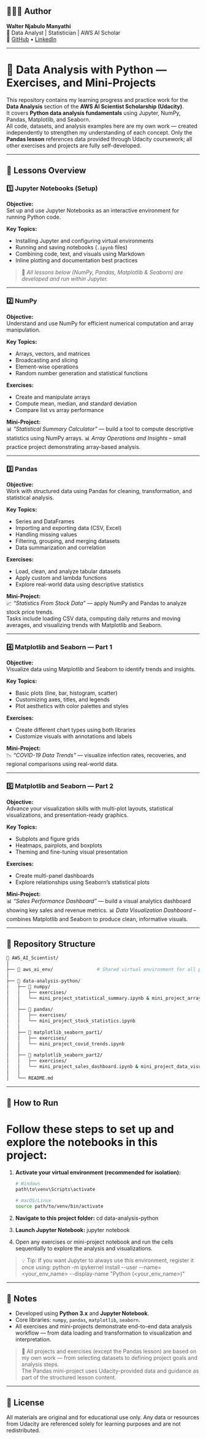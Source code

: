 ## 👨🏽‍💻 Author
**Walter Njabulo Manyathi**  
📍 Data Analyst | Statistician | AWS AI Scholar  
🔗 [GitHub](https://github.com/NManyathi) • [LinkedIn](https://www.linkedin.com/in/walter-njabulo-manyathi-0b4981172/)

---

# 📘 Data Analysis with Python — Exercises, and Mini-Projects

This repository contains my learning progress and practice work for the **Data Analysis** section of the **AWS AI Scientist Scholarship (Udacity)**.  
It covers **Python data analysis fundamentals** using Jupyter, NumPy, Pandas, Matplotlib, and Seaborn.  
All code, datasets, and analysis examples here are my own work — created independently to strengthen my understanding of each concept. Only the **Pandas lesson** references data provided through Udacity coursework; all other exercises and projects are fully self-developed.

---

## 🧠 Lessons Overview

### 1️⃣ Jupyter Notebooks (Setup)
**Objective:**  
Set up and use Jupyter Notebooks as an interactive environment for running Python code.

**Key Topics:**
- Installing Jupyter and configuring virtual environments  
- Running and saving notebooks (`.ipynb` files)  
- Combining code, text, and visuals using Markdown  
- Inline plotting and documentation best practices  

> 🧩 *All lessons below (NumPy, Pandas, Matplotlib & Seaborn) are developed and run within Jupyter.*

---

### 2️⃣ NumPy
**Objective:**  
Understand and use NumPy for efficient numerical computation and array manipulation.

**Key Topics:**
- Arrays, vectors, and matrices  
- Broadcasting and slicing  
- Element-wise operations  
- Random number generation and statistical functions  

**Exercises:**  
- Create and manipulate arrays  
- Compute mean, median, and standard deviation  
- Compare list vs array performance  

**Mini-Project:**  
📊 *“Statistical Summary Calculator”* — build a tool to compute descriptive statistics using NumPy arrays.
📊 *Array Operations and Insights* – small practice project demonstrating array-based analysis.


---

### 3️⃣ Pandas
**Objective:**  
Work with structured data using Pandas for cleaning, transformation, and statistical analysis.

**Key Topics:**
- Series and DataFrames  
- Importing and exporting data (CSV, Excel)  
- Handling missing values  
- Filtering, grouping, and merging datasets  
- Data summarization and correlation  

**Exercises:**  
- Load, clean, and analyze tabular datasets  
- Apply custom and lambda functions  
- Explore real-world data using descriptive statistics  

**Mini-Project:**  
📈 *“Statistics From Stock Data”* — apply NumPy and Pandas to analyze stock price trends.  
Tasks include loading CSV data, computing daily returns and moving averages, and visualizing trends with Matplotlib and Seaborn.

---

### 4️⃣ Matplotlib and Seaborn — Part 1
**Objective:**  
Visualize data using Matplotlib and Seaborn to identify trends and insights.

**Key Topics:**
- Basic plots (line, bar, histogram, scatter)  
- Customizing axes, titles, and legends  
- Plot aesthetics with color palettes and styles  

**Exercises:**  
- Create different chart types using both libraries  
- Customize visuals with annotations and labels  

**Mini-Project:**  
📉 *“COVID-19 Data Trends”* — visualize infection rates, recoveries, and regional comparisons using real-world data.

---

### 5️⃣ Matplotlib and Seaborn — Part 2
**Objective:**  
Advance your visualization skills with multi-plot layouts, statistical visualizations, and presentation-ready graphics.

**Key Topics:**
- Subplots and figure grids  
- Heatmaps, pairplots, and boxplots  
- Theming and fine-tuning visual presentation  

**Exercises:**  
- Create multi-panel dashboards  
- Explore relationships using Seaborn’s statistical plots  

**Mini-Project:**  
📊 *“Sales Performance Dashboard”* — build a visual analytics dashboard showing key sales and revenue metrics.
📊 *Data Visualization Dashboard* – combines Matplotlib and Seaborn to produce clean, informative visuals.

---

## 🧩 Repository Structure

```bash
📂 AWS_AI_Scientist/
│
├── 📁 aws_ai_env/                # Shared virtual environment for all projects
│
├── 📁 data-analysis-python/
│   ├── 📁 numpy/
│   │   ├── exercises/
│   │   └── mini_project_statistical_summary.ipynb & mini_project_array_operations_insights.ipynb
│   │
│   ├── 📁 pandas/
│   │   ├── exercises/
│   │   └── mini_project_stock_statistics.ipynb
│   │
│   ├── 📁 matplotlib_seaborn_part1/
│   │   ├── exercises/
│   │   └── mini_project_covid_trends.ipynb
│   │
│   ├── 📁 matplotlib_seaborn_part2/
│   │   ├── exercises/
│   │   └── mini_project_sales_dashboard.ipynb & mini_project_data_visualization_dashboard.ipynb
│   │
│   └── README.md
```

---

## 🚀 How to Run

# Follow these steps to set up and explore the notebooks in this project:

1. **Activate your virtual environment (recommended for isolation):**
   ```bash
   # Windows
   path\to\venv\Scripts\activate

   # macOS/Linux
   source path/to/venv/bin/activate

2. **Navigate to this project folder:**
   cd data-analysis-python


3. **Launch Jupyter Notebook:**
   jupyter notebook


4. Open any exercises or mini-project notebook and run the cells sequentially to explore the analysis and visualizations.

> 💡 Tip: If you want Jupyter to always use this environment, register it once using:
python -m ipykernel install --user --name=<your_env_name> --display-name "Python (<your_env_name>)"

---

## 🧾 Notes
- Developed using **Python 3.x** and **Jupyter Notebook**.  
- Core libraries: `numpy`, `pandas`, `matplotlib`, `seaborn`.  
- All exercises and mini-projects demonstrate end-to-end data analysis workflow — from data loading and transformation to visualization and interpretation.  

> 💬 All projects and exercises (except the Pandas lesson) are based on my own work — from selecting datasets to defining project goals and analysis steps.  
> The Pandas mini-project uses Udacity-provided data and guidance as part of the structured lesson content.

---

## 📜 License

All materials are original and for educational use only.
Any data or resources from Udacity are referenced solely for learning purposes and are not redistributed.
